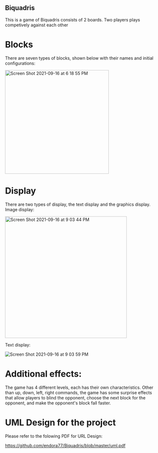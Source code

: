 ## Biquadris

This is a game of Biquadris consists of 2 boards. Two players plays competively against each other


# Blocks
There are seven types of blocks, shown below with their names and initial configurations:

<img width="341" alt="Screen Shot 2021-09-16 at 6 18 55 PM" src="https://user-images.githubusercontent.com/50300229/133595338-ae92517b-1745-466f-8bfb-8b2e74735265.png">




# Display
There are two types of display, the text display and the graphics display.
Image display:

<img width="400" alt="Screen Shot 2021-09-16 at 9 03 44 PM" src="https://user-images.githubusercontent.com/50300229/133617046-fe0a2f03-e983-48fe-b537-248fd70e189b.png">

Text display:

![Screen Shot 2021-09-16 at 9 03 59 PM](https://user-images.githubusercontent.com/50300229/133617081-303cd5ea-06e5-4fe1-8d8d-98ad53a43d6b.png)

# Additional effects:

The game has 4 different levels, each has their own characteristics.
Other than up, down, left, right commands, the game has some surprise effects that allow players to blind the opponent, choose the next block for the opponent, and make the opponent's block fall faster.

# UML Design for the project

Please refer to the folowing PDF for URL Design:

https://github.com/endora77/Biquadris/blob/master/uml.pdf
